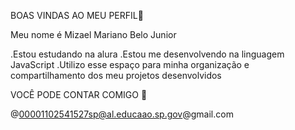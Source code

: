BOAS VINDAS AO MEU PERFIL💜

Meu nome é Mizael Mariano Belo Junior

.Estou estudando na alura
.Estou me desenvolvendo na linguagem JavaScript
.Utilizo esse espaço para minha organização e compartilhamento dos meu projetos desenvolvidos

 VOCÊ PODE CONTAR COMIGO 📍

@00001102541527sp@al.educaao.sp.gov@gmail.com
